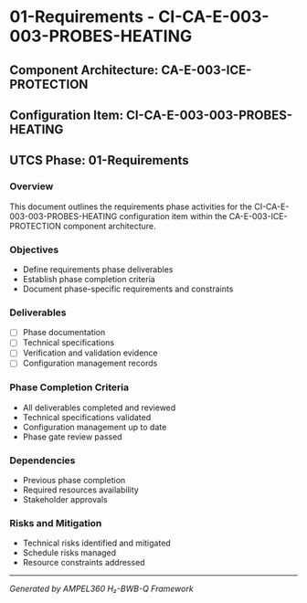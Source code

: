# 01-Requirements - CI-CA-E-003-003-PROBES-HEATING

## Component Architecture: CA-E-003-ICE-PROTECTION
## Configuration Item: CI-CA-E-003-003-PROBES-HEATING
## UTCS Phase: 01-Requirements

### Overview
This document outlines the requirements phase activities for the CI-CA-E-003-003-PROBES-HEATING configuration item within the CA-E-003-ICE-PROTECTION component architecture.

### Objectives
- Define requirements phase deliverables
- Establish phase completion criteria
- Document phase-specific requirements and constraints

### Deliverables
- [ ] Phase documentation
- [ ] Technical specifications
- [ ] Verification and validation evidence
- [ ] Configuration management records

### Phase Completion Criteria
- All deliverables completed and reviewed
- Technical specifications validated
- Configuration management up to date
- Phase gate review passed

### Dependencies
- Previous phase completion
- Required resources availability
- Stakeholder approvals

### Risks and Mitigation
- Technical risks identified and mitigated
- Schedule risks managed
- Resource constraints addressed

---
*Generated by AMPEL360 H₂-BWB-Q Framework*
